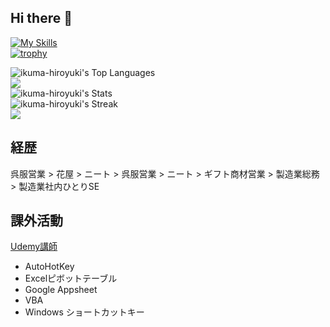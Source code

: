 ## Hi there 👋

[![My Skills](https://skillicons.dev/icons?i=vim,python)](https://skillicons.dev)
<br>
[![trophy](https://github-profile-trophy.vercel.app/?username=ikuma-hiroyuki&theme=dracula&column=4)](https://github.com/ryo-ma/github-profile-trophy)

![ikuma-hiroyuki's Top Languages](https://github-readme-stats.vercel.app/api/top-langs/?username=ikuma-hiroyuki&theme=dracula&show_icons=true&hide_border=true&layout=compact)
<br>
![](http://github-profile-summary-cards.vercel.app/api/cards/most-commit-language?username=ikuma-hiroyuki&theme=dracula)
<br>
![ikuma-hiroyuki's Stats](https://github-readme-stats.vercel.app/api?username=ikuma-hiroyuki&theme=dracula&show_icons=true&hide_border=true&count_private=true)
<br>
![ikuma-hiroyuki's Streak](https://github-readme-streak-stats.herokuapp.com/?user=ikuma-hiroyuki&theme=dracula&hide_border=true)
<br>
![](http://github-profile-summary-cards.vercel.app/api/cards/profile-details?username=ikuma-hiroyuki&theme=dracula)


## 経歴

呉服営業 > 花屋 > ニート > 呉服営業 > ニート > ギフト商材営業 > 製造業総務 > 製造業社内ひとりSE

## 課外活動

[Udemy講師](https://www.udemy.com/user/yi-jiu-jian-bo-zhi/)
- AutoHotKey
- Excelピボットテーブル
- Google Appsheet
- VBA
- Windows ショートカットキー

<!-- https://badgen.net/ -->
<!--
**ikuma-hiroyuki/ikuma-hiroyuki** is a ✨ _special_ ✨ repository because its `README.md` (this file) appears on your GitHub profile.

Here are some ideas to get you started:

- 🔭 I’m currently working on ...
- 🌱 I’m currently learning ...
- 👯 I’m looking to collaborate on ...
- 🤔 I’m looking for help with ...
- 💬 Ask me about ...
- 📫 How to reach me: ...
- 😄 Pronouns: ...
- ⚡ Fun fact: ...
-->
